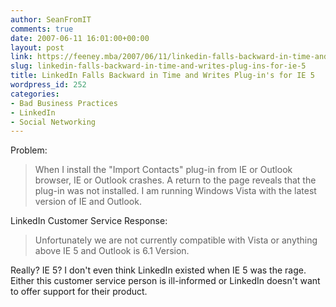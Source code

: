 ```yaml
---
author: SeanFromIT
comments: true
date: 2007-06-11 16:01:00+00:00
layout: post
link: https://feeney.mba/2007/06/11/linkedin-falls-backward-in-time-and-writes-plug-ins-for-ie-5/
slug: linkedin-falls-backward-in-time-and-writes-plug-ins-for-ie-5
title: LinkedIn Falls Backward in Time and Writes Plug-in's for IE 5
wordpress_id: 252
categories:
- Bad Business Practices
- LinkedIn
- Social Networking
---
```


Problem:

<blockquote>When I install the "Import Contacts" plug-in from IE or Outlook browser, IE or Outlook crashes. A return to the page reveals that the plug-in was not installed. I am running Windows Vista with the latest version of IE and Outlook.</blockquote>

  
LinkedIn Customer Service Response:

<blockquote>Unfortunately we are not currently compatible with Vista or anything above IE 5 and Outlook is 6.1 Version.</blockquote>

  
Really? IE 5? I don't even think LinkedIn existed when IE 5 was the rage. Either this customer service person is ill-informed or LinkedIn doesn't want to offer support for their product.
